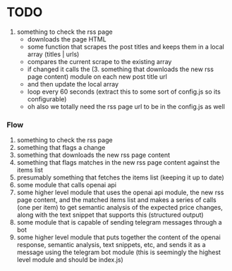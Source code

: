 # TODO

1. something to check the rss page
    - downloads the page HTML
    - some function that scrapes the post titles and keeps them in a local array (titles | urls)
    - compares the current scrape to the existing array
    - if changed it calls the (3. something that downloads the new rss page content) module on each new post title url
    - and then update the local array
    - loop every 60 seconds (extract this to some sort of config.js so its configurable)
    - oh also we totally need the rss page url to be in the config.js as well

### Flow

1. something to check the rss page
2. something that flags a change
3. something that downloads the new rss page content
4. something that flags matches in the new rss page content against the items list
5. presumably something that fetches the items list (keeping it up to date)
6. some module that calls openai api
7. some higher level module that uses the openai api module, the new rss page content, and the matched items list and makes a series of calls (one per item) to get semantic analysis of the expected price changes, along with the text snippet that supports this (structured output)
8. some module that is capable of sending telegram messages through a bot
9. some higher level module that puts together the content of the openai response, semantic analysis, text snippets, etc, and sends it as a message using the telegram bot module (this is seemingly the highest level module and should be index.js)